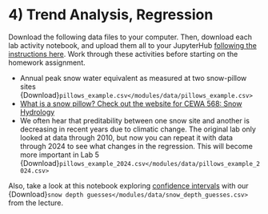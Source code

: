 # 4) Trend Analysis, Regression


Download the following data files to your computer. Then, download each lab activity notebook, and upload them all to your JupyterHub [following the instructions here](/resources/b-learning-jupyter.md). Work through these activities before starting on the homework assignment.

* Annual peak snow water equivalent as measured at two snow-pillow sites {Download}`pillows_example.csv</modules/data/pillows_example.csv>`
* [What is a snow pillow? Check out the website for CEWA 568: Snow Hydrology](https://mountain-hydrology-research-group.github.io/snow-hydrology/modules/module2.html)
* We often hear that preditability between one snow site and another is decreasing in recent years due to climatic change.  The original lab only looked at data through 2010, but now you can repeat it with data through 2024 to see what changes in the regression. This will become more important in Lab 5 {Download}`pillows_example_2024.csv</modules/data/pillows_example_2024.csv>`

Also, take a look at this notebook exploring [confidence intervals](/modules/module2/confidence-intervals.ipynb) with our {Download}`snow depth guesses</modules/data/snow_depth_guesses.csv>` from the lecture.